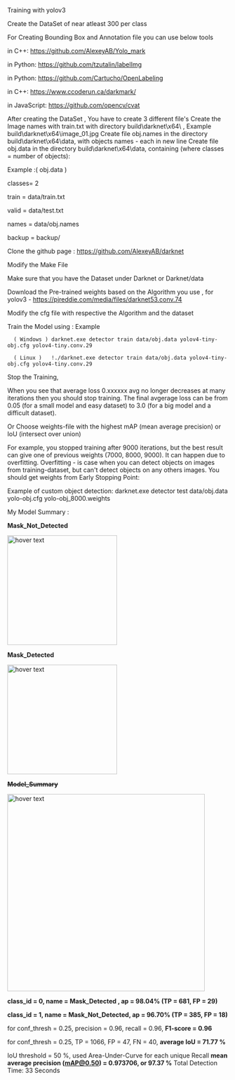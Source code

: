 
Training with yolov3

 Create the DataSet of near atleast 300 per class 


For Creating Bounding Box and Annotation file  you can use below tools 

in C++: https://github.com/AlexeyAB/Yolo_mark

in Python: https://github.com/tzutalin/labelImg

in Python: https://github.com/Cartucho/OpenLabeling

in C++: https://www.ccoderun.ca/darkmark/

in JavaScript: https://github.com/opencv/cvat


After creating the DataSet ,
You have to create 3 different file's
 Create the Image names with train.txt with directory build\darknet\x64\ , Example build\darknet\x64\image_01.jpg 
 Create file obj.names in the directory build\darknet\x64\data\, with objects names - each in new line
 Create file obj.data in the directory build\darknet\x64\data\, containing (where classes = number of objects):
 
 Example :( obj.data )
 
  classes= 2
  
  train  = data/train.txt
  
  valid  = data/test.txt
  
  names = data/obj.names
  
  backup = backup/
  
  Clone the github page : 
  https://github.com/AlexeyAB/darknet
  
  Modify the Make File 
  
  
  Make sure that you have the Dataset under Darknet or Darknet/data
  
  Download the Pre-trained weights based on the Algorithm you use , for yolov3 - https://pjreddie.com/media/files/darknet53.conv.74
  
  Modify the cfg file with respective the Algorithm and the dataset 
  
  Train the Model using : Example 
  
      ( Windows ) darknet.exe detector train data/obj.data yolov4-tiny-obj.cfg yolov4-tiny.conv.29 
               
      ( Linux )   !./darknet.exe detector train data/obj.data yolov4-tiny-obj.cfg yolov4-tiny.conv.29
  
  Stop the Training,
  
  When you see that average loss 0.xxxxxx avg no longer decreases at many iterations then you should stop training. The final avgerage loss can be from 0.05 (for   a small model and easy dataset) to 3.0 (for a big model and a difficult dataset).
  
  Or Choose weights-file with the highest mAP (mean average precision) or IoU (intersect over union)
  
  
For example, you stopped training after 9000 iterations, but the best result can give one of previous weights (7000, 8000, 9000). It can happen due to          overfitting. Overfitting - is case when you can detect objects on images from training-dataset, but can't detect objects on any others images. You should get weights from Early Stopping Point:



Example of custom object detection: darknet.exe detector test data/obj.data yolo-obj.cfg yolo-obj_8000.weights



My Model Summary :

<b> Mask_Not_Detected</b>
<p align="left">
  
  <img src="https://github.com/Ganesh9100/Mask-Detection-YOLO_V3-/blob/master/download1.png" width="250" title="hover text">
  
</p>
<b> Mask_Detected</b>
<p align="left">
  
  <img src="https://github.com/Ganesh9100/Mask-Detection-YOLO_V3-/blob/master/download2.png" width="250" title="hover text">
  
</p>

<b><s> Model_Summary</s></b>
<p align="left">
  
  <img src="https://github.com/Ganesh9100/Mask-Detection-YOLO_V3-/blob/master/summary.jpeg" width="450" title="hover text">
  
</p>



<p>
 <b>class_id = 0, name = Mask_Detected , ap = 98.04% (TP = 681, FP = 29)</b>
 
 <b>class_id = 1, name = Mask_Not_Detected, ap = 96.70% (TP = 385, FP = 18)</b>

for conf_thresh = 0.25, precision = 0.96, recall = 0.96, <b>F1-score = 0.96</b>

for conf_thresh = 0.25, TP = 1066, FP = 47, FN = 40, <b>average IoU = 71.77 %</b>

IoU threshold = 50 %, used Area-Under-Curve for each unique Recall
<b>mean average precision (mAP@0.50) = 0.973706, or 97.37 %</b>
Total Detection Time: 33 Seconds

</p>




 

